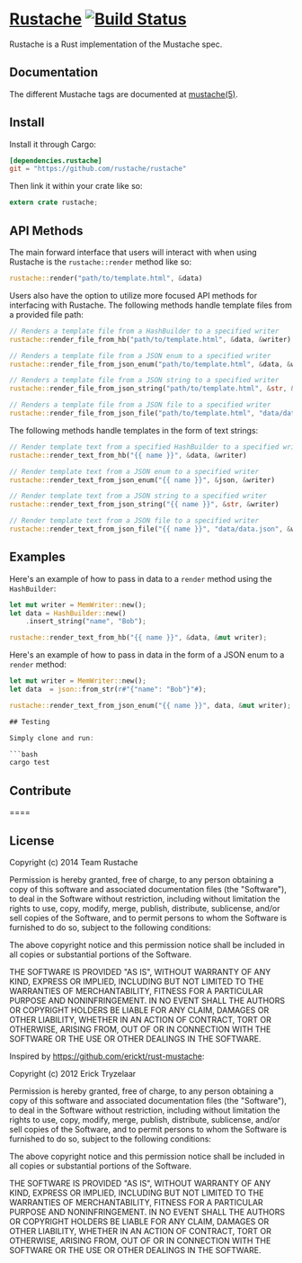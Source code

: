 [Rustache](https://rustache.github.io) [![Build Status](https://travis-ci.org/rustache/rustache.svg?branch=master)](https://travis-ci.org/rustache/rustache)
====

Rustache is a Rust implementation of the Mustache spec.

## Documentation

The different Mustache tags are documented at [mustache(5)](http://mustache.github.com/mustache.5.html).

## Install

Install it through Cargo:

```toml
[dependencies.rustache]
git = "https://github.com/rustache/rustache"
```

Then link it within your crate like so:

```rust
extern crate rustache;
```

## API Methods

The main forward interface that users will interact with when using Rustache is the `rustache::render` method like so:

```rust
rustache::render("path/to/template.html", &data)
```

Users also have the option to utilize more focused API methods for 
interfacing with Rustache. The following methods handle template 
files from a provided file path:

```rust
// Renders a template file from a HashBuilder to a specified writer
rustache::render_file_from_hb("path/to/template.html", &data, &writer)

// Renders a template file from a JSON enum to a specified writer
rustache::render_file_from_json_enum("path/to/template.html", &data, &writer)

// Renders a template file from a JSON string to a specified writer
rustache::render_file_from_json_string("path/to/template.html", &str, &writer)

// Renders a template file from a JSON file to a specified writer
rustache::render_file_from_json_file("path/to/template.html", "data/data.json", &writer)
```

The following methods handle templates in the form of text strings:

```rust
// Render template text from a specified HashBuilder to a specified writer
rustache::render_text_from_hb("{{ name }}", &data, &writer)

// Render template text from a JSON enum to a specified writer
rustache::render_text_from_json_enum("{{ name }}", &json, &writer)

// Render template text from a JSON string to a specified writer
rustache::render_text_from_json_string("{{ name }}", &str, &writer)

// Render template text from a JSON file to a specified writer
rustache::render_text_from_json_file("{{ name }}", "data/data.json", &writer)
```

## Examples

Here's an example of how to pass in data to a `render` method using the `HashBuilder`:

```rust
let mut writer = MemWriter::new();
let data = HashBuilder::new()
    .insert_string("name", "Bob");

rustache::render_text_from_hb("{{ name }}", &data, &mut writer);
```

Here's an example of how to pass in data in the form of a JSON enum to a `render` method:

```rust
let mut writer = MemWriter::new();
let data  = json::from_str(r#"{"name": "Bob"}"#);

rustache::render_text_from_json_enum("{{ name }}", data, &mut writer);

## Testing

Simply clone and run:

```bash
cargo test
```

## Contribute

====

## License

Copyright (c) 2014 Team Rustache

Permission is hereby granted, free of charge, to any person obtaining
a copy of this software and associated documentation files (the
"Software"), to deal in the Software without restriction, including
without limitation the rights to use, copy, modify, merge, publish,
distribute, sublicense, and/or sell copies of the Software, and to
permit persons to whom the Software is furnished to do so, subject to
the following conditions:

The above copyright notice and this permission notice shall be
included in all copies or substantial portions of the Software.

THE SOFTWARE IS PROVIDED "AS IS", WITHOUT WARRANTY OF ANY KIND,
EXPRESS OR IMPLIED, INCLUDING BUT NOT LIMITED TO THE WARRANTIES OF
MERCHANTABILITY, FITNESS FOR A PARTICULAR PURPOSE AND
NONINFRINGEMENT. IN NO EVENT SHALL THE AUTHORS OR COPYRIGHT HOLDERS BE
LIABLE FOR ANY CLAIM, DAMAGES OR OTHER LIABILITY, WHETHER IN AN ACTION
OF CONTRACT, TORT OR OTHERWISE, ARISING FROM, OUT OF OR IN CONNECTION
WITH THE SOFTWARE OR THE USE OR OTHER DEALINGS IN THE SOFTWARE.


Inspired by https://github.com/erickt/rust-mustache:

Copyright (c) 2012 Erick Tryzelaar

Permission is hereby granted, free of charge, to any person obtaining
a copy of this software and associated documentation files (the
"Software"), to deal in the Software without restriction, including
without limitation the rights to use, copy, modify, merge, publish,
distribute, sublicense, and/or sell copies of the Software, and to
permit persons to whom the Software is furnished to do so, subject to
the following conditions:

The above copyright notice and this permission notice shall be
included in all copies or substantial portions of the Software.

THE SOFTWARE IS PROVIDED "AS IS", WITHOUT WARRANTY OF ANY KIND,
EXPRESS OR IMPLIED, INCLUDING BUT NOT LIMITED TO THE WARRANTIES OF
MERCHANTABILITY, FITNESS FOR A PARTICULAR PURPOSE AND
NONINFRINGEMENT. IN NO EVENT SHALL THE AUTHORS OR COPYRIGHT HOLDERS BE
LIABLE FOR ANY CLAIM, DAMAGES OR OTHER LIABILITY, WHETHER IN AN ACTION
OF CONTRACT, TORT OR OTHERWISE, ARISING FROM, OUT OF OR IN CONNECTION
WITH THE SOFTWARE OR THE USE OR OTHER DEALINGS IN THE SOFTWARE.
